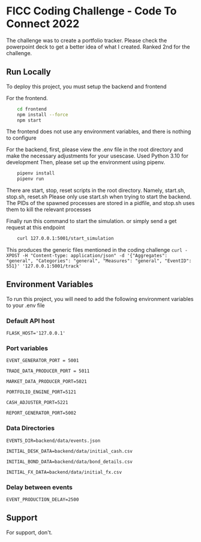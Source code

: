 
# FICC Coding Challenge - Code To Connect 2022

The challenge was to create a portfolio tracker. Please check the powerpoint deck to get a better idea of what I created. Ranked 2nd for the challenge.



## Run Locally

To deploy this project, you must setup the backend and frontend

For the frontend.
```bash
    cd frontend
    npm install --force
    npm start
```
The frontend does not use any environment variables, and there is nothing to configure

For the backend, first, please view the .env file in the root directory and make the necessary adjustments for your usescase. Used Python 3.10 for development
Then, please set up the environment using pipenv.
```bash
    pipenv install
    pipenv run
```

There are start, stop, reset scripts in the root directory. Namely, start.sh, stop.sh, reset.sh
Please only use start.sh when trying to start the backend. The PIDs of the spawned processes are stored in a pidfile, and stop.sh uses them to kill the relevant processes

Finally run this command to start the simulation. or simply send a get request at this endpoint
```bash
	curl 127.0.0.1:5001/start_simulation
```

This produces the generic files mentioned in the coding challenge
```curl -XPOST -H "Content-type: application/json" -d '{"Aggregates": "general", "Categories": "general", "Measures": "general", "EventID": 551}' '127.0.0.1:5001/track'```


## Environment Variables

To run this project, you will need to add the following environment variables to your .env file

### Default API host

`FLASK_HOST='127.0.0.1'`


### Port variables

`EVENT_GENERATOR_PORT = 5001`

`TRADE_DATA_PRODUCER_PORT = 5011`

`MARKET_DATA_PRODUCER_PORT=5021`

`PORTFOLIO_ENGINE_PORT=5121`

`CASH_ADJUSTER_PORT=5221`

`REPORT_GENERATOR_PORT=5002`

### Data Directories
`EVENTS_DIR=backend/data/events.json`

`INITIAL_DESK_DATA=backend/data/initial_cash.csv`

`INITIAL_BOND_DATA=backend/data/bond_details.csv`

`INITIAL_FX_DATA=backend/data/initial_fx.csv`

### Delay between events
`EVENT_PRODUCTION_DELAY=2500`

## Support

For support, don't.

